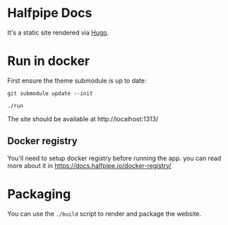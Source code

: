# Halfpipe Docs

It's a static site rendered via [Hugo](https://gohugo.io).

# Run in docker
First ensure the theme submodule is up to date:

```
git submodule update --init
```

```
./run
```

The site should be available at http://localhost:1313/

## Docker registry
You'll need to setup docker registry before running the app.
you can read more about it in https://docs.halfpipe.io/docker-registry/

# Packaging

You can use the `./build` script to render and package the website.

